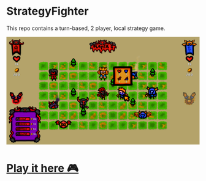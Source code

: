 # StrategyFighter

This repo contains a turn-based, 2 player, local strategy game.

![](img/demo.png)


# [Play it here 🎮](https://thommynator.github.io/StrategyFighter/)